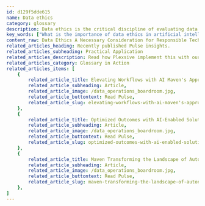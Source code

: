 ```yaml
---
id: d129f5dde615
name: Data ethics
category: glossary
description: Data ethics is the critical discipline of evaluating data practices to ensure ethical collection, analysis, and use, fostering trust and maintaining regulatory compliance in AI and data-driven technologies.
key_words: ["What is the importance of data ethics in artificial intelligence?", "How does data ethics impact business reputation and brand value?", "What role does data ethics play in consumer trust and loyalty?", "How can companies implement ethical data collection practices?", "What are the consequences of neglecting data ethics in business?", "How does ethical AI practice align with privacy and regulatory compliance?", "Why should businesses develop a transparent data ethics strategy?", "How does data ethics mitigate unintended bias in decision-making?", "In what ways can data ethics boost consumer confidence?", "How does Maven Technologies incorporate data ethics into technological solutions?"]
content_raw: Data Ethics A Necessary Consideration for Responsible Technological Integration At Maven Technologies, we deeply understand that data ethics plays a pivotal role in technology. It is the discipline that critically evaluates the practices of data collection, generation, analysis, and dissemination. These substantial practices can potentially impact individuals and society negatively if not perpetrated ethically, especially when it comes to personal data or data driven by artificial intelligence (AI). The business benefits of practising data ethics are far-reaching. With the prevalence of AI algorithms and in absence of a regulated code of ethics, businesses today need a well-structured, transparent strategy for dealing with data ethically. Achieving this breeds trust, validates fair practices and bolsters data privacy compliance. Trust in a business fosters goodwill and loyalty and enhances the firm's reputation and brand value. A structured approach to data ethics helps mitigate unintended bias that could negatively impact business decisions, upholding fairness in decision-making. Furthermore, ethical AI practices are inherently aligned with key privacy requirements, ensuring regulatory compliance. In our connected world where trust forms the battleground for commercial competition, data ethics plays a crucial role. Establishing ethical data handling can boost consumer confidence and loyalty. In fact, studies show that consumers prioritize ethical practices, with a significant number even willing to pay a premium to transact with companies they trust. Conversely, data ethics missteps can have severe consequences, rendering it a business imperative. Maven Technologies strives to build a digital world that strongly advocates for data ethics. This forms the foundation for establishing trust at every customer touchpoint and promoting clear, open communication. We believe in giving customers complete control over their information, fostering transparency from top to bottom. When inevitable failures occur, we respond swiftly to maintain consumer trust. In light of this, data ethics is not just a mere guideline, but part and parcel of Maven's practices, helping businesses unlock productivity with solutions for the modern world.
related_articles_heading: Recently published Pulse insights.
related_articles_subheading: Practical Application
related_articles_description: Read how Plexsive implement this with our clients.
related_articles_category: Glossary in Action
related_articles_items: [
	{
		related_article_title: Elevating Workflows with AI Maven's Approach,
		related_article_subheading: Article,
		related_article_image: /data_operations_boardroom.jpg,
		related_article_buttontext: Read Pulse,
		related_article_slug: elevating-workflows-with-ai-maven's-approach
	},
	{
		related_article_title: Optimized Outcomes with AI-Enabled Solutions,
		related_article_subheading: Article,
		related_article_image: /data_operations_boardroom.jpg,
		related_article_buttontext: Read Pulse,
		related_article_slug: optimized-outcomes-with-ai-enabled-solutions
	},
	{
		related_article_title: Maven Transforming the Landscape of Autonomous Vehicles,
		related_article_subheading: Article,
		related_article_image: /data_operations_boardroom.jpg,
		related_article_buttontext: Read Pulse,
		related_article_slug: maven-transforming-the-landscape-of-autonomous-vehicles
	},
]
---
```

